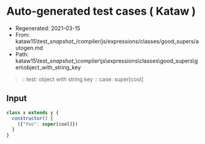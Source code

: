 # Auto-generated test cases ( Kataw )
- Regenerated: 2021-03-15
- From: kataw15\test\__snapshot__/compiler/js/expressions/classes/good_supers/autogen.md
- Path: kataw15\test\__snapshot__\compiler\js\expressions\classes\good_supers\gen\object_with_string_key
> :: test: object with string key
> :: case: super[cool]
## Input

`````js
class x extends y {
  constructor() {
    ({"foo": super[cool]})
  }
}
`````
